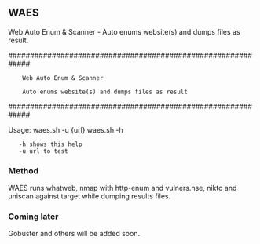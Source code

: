 ## WAES
Web Auto Enum &amp; Scanner - Auto enums website(s) and dumps files as result.

#############################################################

        Web Auto Enum & Scanner

        Auto enums website(s) and dumps files as result

#############################################################

Usage: waes.sh -u {url}
       waes.sh -h

       -h shows this help
       -u url to test



### Method

WAES runs whatweb, nmap with http-enum and vulners.nse, nikto and uniscan against target while dumping results files.


### Coming later

Gobuster and others will be added soon.

